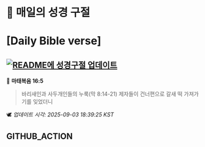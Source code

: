 # 🙏 매일의 성경 구절
# [Daily Bible verse]
## [![README에 성경구절 업데이트](https://github.com/DONGSUKA/first_test/actions/workflows/update-readme-bible.yml/badge.svg)](https://github.com/DONGSUKA/first_test/actions/workflows/update-readme-bible.yml)
<!-- START_BIBLE_VERSE -->
📖 **마태복음 16:5**
> 바리새인과 사두개인들의 누룩(막 8:14-21) 제자들이 건너편으로 갈새 떡 가져가기를 잊었더니

🕊️ _업데이트 시각: 2025-09-03 18:39:25 KST_
  <!-- END_BIBLE_VERSE -->
## GITHUB_ACTION
